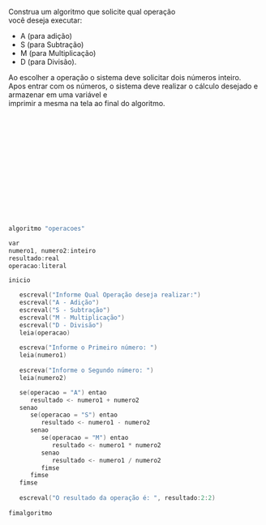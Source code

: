 Construa um algoritmo que solicite qual operação  
você deseja executar:  
- A (para adição)  
- S (para Subtração)  
- M (para Multiplicação)  
- D (para Divisão).
  
Ao escolher a operação o sistema deve solicitar dois números inteiro.  
Apos entrar com os números, o sistema deve realizar o cálculo desejado e armazenar em uma variável e  
imprimir a mesma na tela ao final do algoritmo.
  
<br/>
<br/>
<br/>
<br/>
<br/>
<br/>
<br/>
<br/>
<br/>
<br/>
<br/>
<br/>


  
  
  
  
  
  
  
  
  
  
  
  
  
  
  
  
  
  
  
  
```c  
algoritmo "operacoes"  

var  
numero1, numero2:inteiro  
resultado:real  
operacao:literal

inicio

   escreval("Informe Qual Operação deseja realizar:")
   escreval("A - Adição")
   escreval("S - Subtração")
   escreval("M - Multiplicação")
   escreval("D - Divisão")
   leia(operacao)
   
   escreva("Informe o Primeiro número: ")
   leia(numero1)
   
   escreva("Informe o Segundo número: ")
   leia(numero2)

   se(operacao = "A") entao
      resultado <- numero1 + numero2
   senao
      se(operacao = "S") entao
         resultado <- numero1 - numero2
      senao
         se(operacao = "M") entao
            resultado <- numero1 * numero2
         senao
            resultado <- numero1 / numero2
         fimse
      fimse
   fimse
   
   escreval("O resultado da operação é: ", resultado:2:2)
   
fimalgoritmo
```

